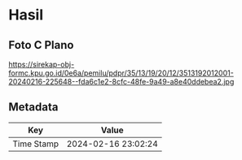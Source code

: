 # Hasil

## Foto C Plano

https://sirekap-obj-formc.kpu.go.id/0e6a/pemilu/pdpr/35/13/19/20/12/3513192012001-20240216-225648--fda6c1e2-8cfc-48fe-9a49-a8e40ddebea2.jpg


## Metadata

| Key        | Value               |
| ---------- | ------------------- |
| Time Stamp | 2024-02-16 23:02:24 |



